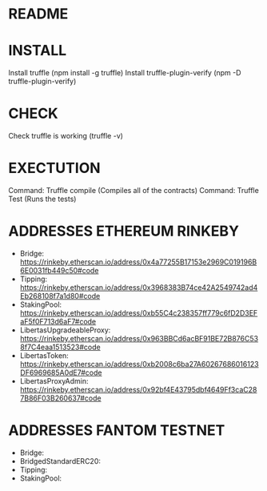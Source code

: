 # README

# INSTALL
Install truffle (npm install -g truffle)
Install truffle-plugin-verify (npm -D truffle-plugin-verify)

# CHECK
Check truffle is working (truffle -v)

# EXECTUTION
Command: Truffle compile (Compiles all of the contracts)
Command: Truffle Test (Runs the tests)

# ADDRESSES ETHEREUM RINKEBY

* Bridge: https://rinkeby.etherscan.io/address/0x4a77255B17153e2969C019196B6E0031fb449c50#code
* Tipping: https://rinkeby.etherscan.io/address/0x3968383B74ce42A2549742ad4Eb268108f7a1d80#code
* StakingPool: https://rinkeby.etherscan.io/address/0xb55C4c238357ff779c6fD2D3EFaF5f0F713d6aF7#code
* LibertasUpgradeableProxy: https://rinkeby.etherscan.io/address/0x963BBCd6acBF91BE72B876C538f7C4eaa1513523#code
* LibertasToken: https://rinkeby.etherscan.io/address/0xb2008c6ba27A60267686016123DF6969685A0dE7#code
* LibertasProxyAdmin: https://rinkeby.etherscan.io/address/0x92bf4E43795dbf4649Ff3caC287B86F03B260637#code

# ADDRESSES FANTOM TESTNET

* Bridge:
* BridgedStandardERC20:
* Tipping:
* StakingPool:
